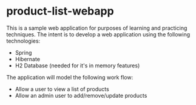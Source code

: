 # product-list-webapp #

This is a sample web application for purposes of learning and practicing 
techniques. The intent is to develop a web application using the following
technologies:

* Spring
* Hibernate
* H2 Database (needed for it's in memory features)

The application will model the following work flow:

* Allow a user to view a list of products
* Allow an admin user to add/remove/update products

